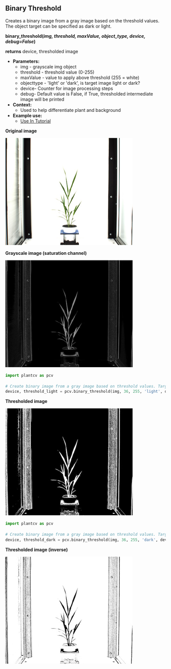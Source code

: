 ## Binary Threshold

Creates a binary image from a gray image based on the threshold values. 
The object target can be specified as dark or light.

**binary_threshold(*img, threshold, maxValue, object_type, device, debug=False*)**

**returns** device, thresholded image

- **Parameters:**
    - img - grayscale img object
    - threshold - threshold value (0-255)
    - maxValue - value to apply above threshold (255 = white)
    - objecttype - 'light' or 'dark', is target image light or dark?
    - device- Counter for image processing steps
    - debug- Default value is False, if True, thresholded intermediate image will be printed
- **Context:**
    - Used to help differentiate plant and background
- **Example use:**
    - [Use In Tutorial](vis_tutorial.md)

**Original image**

![Screenshot](img/documentation_images/binary_threshold/original_image.jpg)

**Grayscale image (saturation channel)**

![Screenshot](img/documentation_images/binary_threshold/saturation_image.jpg)

```python
import plantcv as pcv

# Create binary image from a gray image based on threshold values. Targeting light objects in the image.
device, threshold_light = pcv.binary_threshold(img, 36, 255, 'light', device, debug=True)
```

**Thresholded image**

![Screenshot](img/documentation_images/binary_threshold/thresholded_image.jpg)

```python
import plantcv as pcv

# Create binary image from a gray image based on threshold values. Targeting dark objects in the image.
device, threshold_dark = pcv.binary_threshold(img, 36, 255, 'dark', device, debug=True)
```

**Thresholded image (inverse)**

![Screenshot](img/documentation_images/binary_threshold/thresholded_inverse_image.jpg)
